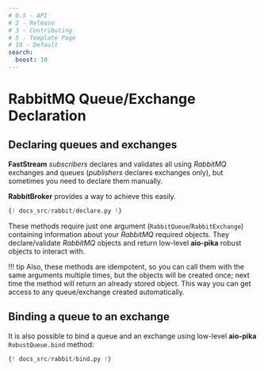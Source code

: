 ```yaml
---
# 0.5 - API
# 2 - Release
# 3 - Contributing
# 5 - Template Page
# 10 - Default
search:
  boost: 10
---
```


# RabbitMQ Queue/Exchange Declaration

## Declaring queues and exchanges

**FastStream** *subscribers* declares and validates all using *RabbitMQ* exchanges and queues (*publishers* declares exchanges only), but sometimes you need to declare them manually.

**RabbitBroker** provides a way to achieve this easily.

```python linenums="1" hl_lines="15-20 22-27"
{! docs_src/rabbit/declare.py !}
```

These methods require just one argument (`RabbitQueue`/`RabbitExchange`) containing information about your *RabbitMQ* required objects. They declare/validate *RabbitMQ* objects and return low-level **aio-pika** robust objects to interact with.

!!! tip
    Also, these methods are idempotent, so you can call them with the same arguments multiple times, but the objects will be created once; next time the method will return an already stored object. This way you can get access to any queue/exchange created automatically.


## Binding a queue to an exchange

It is also possible to bind a queue and an exchange using low-level **aio-pika** `RobustQueue.bind` method:

```python linenums="1" hl_lines="15-20 22-27"
{! docs_src/rabbit/bind.py !}
```
